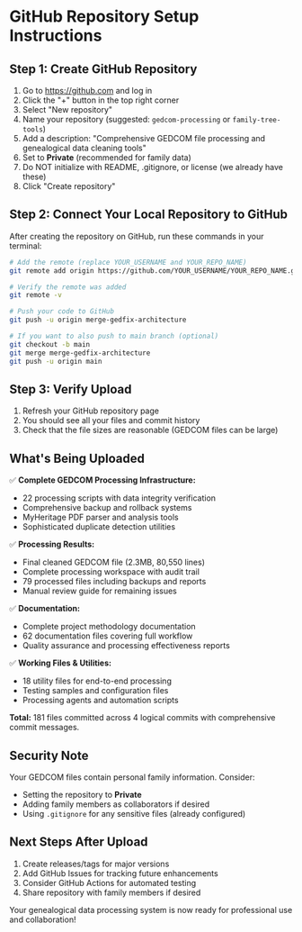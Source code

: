 # GitHub Repository Setup Instructions

## Step 1: Create GitHub Repository

1. Go to https://github.com and log in
2. Click the "+" button in the top right corner
3. Select "New repository"
4. Name your repository (suggested: `gedcom-processing` or `family-tree-tools`)
5. Add a description: "Comprehensive GEDCOM file processing and genealogical data cleaning tools"
6. Set to **Private** (recommended for family data)
7. Do NOT initialize with README, .gitignore, or license (we already have these)
8. Click "Create repository"

## Step 2: Connect Your Local Repository to GitHub

After creating the repository on GitHub, run these commands in your terminal:

```bash
# Add the remote (replace YOUR_USERNAME and YOUR_REPO_NAME)
git remote add origin https://github.com/YOUR_USERNAME/YOUR_REPO_NAME.git

# Verify the remote was added
git remote -v

# Push your code to GitHub
git push -u origin merge-gedfix-architecture

# If you want to also push to main branch (optional)
git checkout -b main
git merge merge-gedfix-architecture
git push -u origin main
```

## Step 3: Verify Upload

1. Refresh your GitHub repository page
2. You should see all your files and commit history
3. Check that the file sizes are reasonable (GEDCOM files can be large)

## What's Being Uploaded

✅ **Complete GEDCOM Processing Infrastructure:**
- 22 processing scripts with data integrity verification
- Comprehensive backup and rollback systems  
- MyHeritage PDF parser and analysis tools
- Sophisticated duplicate detection utilities

✅ **Processing Results:**
- Final cleaned GEDCOM file (2.3MB, 80,550 lines)
- Complete processing workspace with audit trail
- 79 processed files including backups and reports
- Manual review guide for remaining issues

✅ **Documentation:**
- Complete project methodology documentation
- 62 documentation files covering full workflow
- Quality assurance and processing effectiveness reports

✅ **Working Files & Utilities:**
- 18 utility files for end-to-end processing
- Testing samples and configuration files
- Processing agents and automation scripts

**Total:** 181 files committed across 4 logical commits with comprehensive commit messages.

## Security Note

Your GEDCOM files contain personal family information. Consider:
- Setting the repository to **Private**
- Adding family members as collaborators if desired
- Using `.gitignore` for any sensitive files (already configured)

## Next Steps After Upload

1. Create releases/tags for major versions
2. Add GitHub Issues for tracking future enhancements
3. Consider GitHub Actions for automated testing
4. Share repository with family members if desired

Your genealogical data processing system is now ready for professional use and collaboration!

